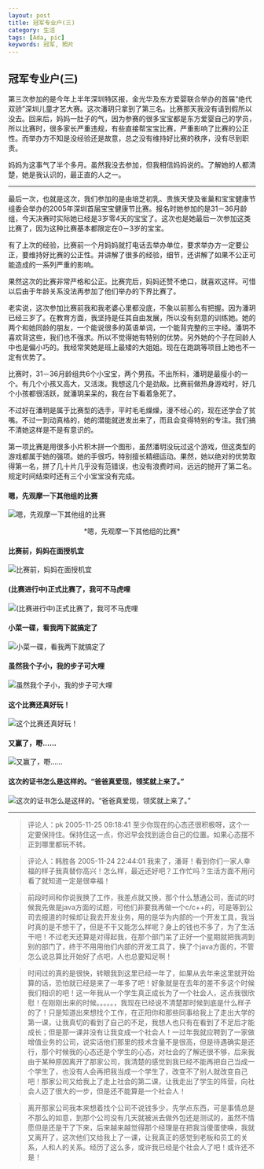 ```yaml
---
layout: post
title: 冠军专业户(三)
category: 生活
tags: [Ada, pic]
keywords: 冠军, 照片
---
```


## 冠军专业户(三)

第三次参加的是今年上半年深圳特区报，金光华及东方爱婴联合举办的首届“绝代双骄”深圳儿童才艺大赛。这次潘玥只拿到了第三名。比赛那天我没有请到假所以没去。回来后，妈妈一肚子的气，因为参赛的很多宝宝都是东方爱婴自己的学员，所以比赛时，很多家长严重违规，有些直接帮宝宝比赛，严重影响了比赛的公正性。而举办方不知是没经验还是故意，总之没有维持好比赛的秩序，没有尽到职责。

妈妈为这事气了半个多月。虽然我没去参加，但我相信妈妈说的。了解她的人都清楚，她是我认识的，最正直的人之一。

---

最后一次，也就是这次，我们参加的是由培芝初乳、贵族天使及雀巢和宝宝健康节组委会举办的2005年深圳首届宝宝健康节比赛。报名时她参加的是31－36月龄组，今天决赛时实际她已经是3岁零4天的宝宝了。这次也是她最后一次参加这类比赛了，因为这种比赛基本都限定在0－3岁的宝宝。

有了上次的经验，比赛前一个月妈妈就打电话去举办单位，要求举办方一定要公正，要维持好比赛的公正性。并讲解了很多的经验，细节，还讲解了如果不公正可能造成的一系列严重的影响。

果然这次的比赛非常严格和公正。比赛完后，妈妈还赞不绝口，就喜欢这样。可惜以后由于年龄关系没法再参加了他们举办的下界比赛了。

老实说，这次参加比赛前我和我老婆心里都没底，不象以前那么有把握。因为潘玥已经三岁了。在教育方面，我坚持是任其自由发展，所以没有刻意的训练她。她的两个和她同龄的朋友，一个能说很多的英语单词，一个能背完整的三字经。潘玥不喜欢背这些，我们也不强求。所以不觉得她有特别的优势。另外她的个子在同龄人中也是偏小巧的。我经常笑她是班上最矮的大姐姐。现在在跑跳等项目上她也不一定有优势了。

比赛时，31－36月龄组共6个小宝宝，两个男孩。不出所料，潘玥是最瘦小的一个。有几个小孩又高大，又活泼。我想这几个是劲敌。比赛前做热身游戏时，好几个小孩都很活跃，就潘玥呆呆的，我在台下看着急死了。

不过好在潘玥是属于比赛型的选手，平时毛毛燥燥，漫不经心的，现在还学会了贫嘴。不过一到动真格的，她的潜能就迸发出来了，而且会变得特别的专注。我们搞不清她这样是不是有意识的。

第一项比赛是用很多小片积木拼一个图形，虽然潘玥没玩过这个游戏，但这类型的游戏都属于她的强项。她的手很巧，特别擅长精细运动。果然，她以绝对的优势取得第一名，拼了几十片几乎没有范错误，也没有浪费时间，远远的抛开了第二名。规定时间结束时还有三个小宝宝没有完成。

#### 嗯，先观摩一下其他组的比赛

![嗯，先观摩一下其他组的比赛](https://raw.githubusercontent.com/RockyPan/rockypan.github.com/master/asset/champion3_1.jpg)
<center>*嗯，先观摩一下其他组的比赛*</center>

#### 比赛前，妈妈在面授机宜

![比赛前，妈妈在面授机宜](https://raw.githubusercontent.com/RockyPan/rockypan.github.com/master/asset/champion3_2.jpg)

#### (比赛进行中)正式比赛了，我可不马虎哩

![(比赛进行中)正式比赛了，我可不马虎哩](https://raw.githubusercontent.com/RockyPan/rockypan.github.com/master/asset/champion3_3.jpg)

#### 小菜一碟，看我两下就搞定了

![小菜一碟，看我两下就搞定了](https://raw.githubusercontent.com/RockyPan/rockypan.github.com/master/asset/champion3_4.jpg)

#### 虽然我个子小，我的步子可大哩

![虽然我个子小，我的步子可大哩](https://raw.githubusercontent.com/RockyPan/rockypan.github.com/master/asset/champion3_5.jpg)

#### 这个比赛还真好玩！

![这个比赛还真好玩！](https://raw.githubusercontent.com/RockyPan/rockypan.github.com/master/asset/champion3_6.jpg)

#### 又赢了，嘢……

![又赢了，嘢……](https://raw.githubusercontent.com/RockyPan/rockypan.github.com/master/asset/champion3_7.jpg)

#### 这次的证书怎么是这样的。“爸爸真爱现，领奖就上来了。”

![这次的证书怎么是这样的。“爸爸真爱现，领奖就上来了。”](https://raw.githubusercontent.com/RockyPan/rockypan.github.com/master/asset/champion3_8.jpg)

----

> 评论人：pk 2005-11-25 09:18:41 至少你现在的心态还很积极呀，这个一定要保持住。保持住这一点，你迟早会找到适合自己的位置。如果心态摆不正到哪里都玩不转。

> 评论人：韩胜各 2005-11-24 22:44:01 我来了，潘哥！看到你们一家人幸福的样子我真替你高兴！怎么样，最近还好吧？工作忙吗？生活方面不用问看了就知道一定是很幸福！

> 前段时间和你说我换了工作，我差点就又换，那个什么慧通公司，面试的时候我先做是java方面的试题，可他们非要我再做一个c/c++的，可是等到公司去报道的时候却让我去开发业务，用的是华为内部的一个开发工具，我当时真的是不想干了，但是不干又能怎么样呢？身上的钱也不多了，为了生活干吧！不过老天还算是对得起我，在那个部门呆了正好一个星期就把我凋到别的部门了，终于不用用他们内部的开发工具了，换了个java方面的，不管怎么说总算比开始好了点吧，人也总要知足啊！

> 时间过的真的是很快，转眼我到这里已经一年了，如果从去年来这里就开始算的话，恐怕就已经是来了一年多了吧！好象就是在去年的差不多这个时候我们相识的吧！这一年我从一个学生真正成长为了一个社会人，这点我很欣慰！在刚刚出来的时候。。。。。，我现在已经说不清楚那时候到底是什么样子的了！只是知道出来想找个工作，在正阳你和那些同事给我上了走出大学的第一课，让我真切的看到了自己的不足，我想人也只有在看到了不足后才能成长；但是那一课并没有让我变成一个社会人！一过年我就应聘到了一家做增值业务的公司，说实话他们那里的技术含量不是很高，但是待遇确实是还行，那个时候我的心态还是个学生的心态，对社会的了解还很不够，后来我由于某种原因离开了那家公司，我清楚的感觉到我已经不能再把自己当成一个学生了，也没有人会再把我当成一个学生了，改变不了别人就改变自己吧！那家公司又给我上了走上社会的第二课，让我走出了学生的阵营，向社会人迈了很大的一步，但是还不能算是一个社会人！

> 离开那家公司我本来想着找个公司不说钱多少，先学点东西，可是事情总是不那么的如意，到那个公司没有几天就被派去做外包还是测试的，虽然不情愿但是还是干了下来，后来越来越觉得那个经理是在把我当傻蛋使唤，我就又离开了，这次他们又给我上了一课，让我真正的感觉到老板和员工的关系，人和人的关系。经历了这么多，或许我已经是个社会人了吧！或许还不是！


